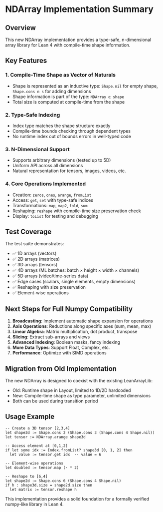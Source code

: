 # NDArray Implementation Summary

## Overview

This new NDArray implementation provides a type-safe, n-dimensional array library for Lean 4 with compile-time shape information.

## Key Features

### 1. **Compile-Time Shape as Vector of Naturals**
- Shape is represented as an inductive type: `Shape.nil` for empty shape, `Shape.cons n s` for adding dimensions
- Shape information is part of the type: `NDArray α shape`
- Total size is computed at compile-time from the shape

### 2. **Type-Safe Indexing**
- Index type matches the shape structure exactly
- Compile-time bounds checking through dependent types
- No runtime index out of bounds errors in well-typed code

### 3. **N-Dimensional Support**
- Supports arbitrary dimensions (tested up to 5D)
- Uniform API across all dimensions
- Natural representation for tensors, images, videos, etc.

### 4. **Core Operations Implemented**
- Creation: `zeros`, `ones`, `arange`, `fromList`
- Access: `get`, `set` with type-safe indices
- Transformations: `map`, `map2`, `fold`, `sum`
- Reshaping: `reshape` with compile-time size preservation check
- Display: `toList` for testing and debugging

## Test Coverage

The test suite demonstrates:
- ✅ 1D arrays (vectors)
- ✅ 2D arrays (matrices)
- ✅ 3D arrays (tensors)
- ✅ 4D arrays (ML batches: batch × height × width × channels)
- ✅ 5D arrays (video/time-series data)
- ✅ Edge cases (scalars, single elements, empty dimensions)
- ✅ Reshaping with size preservation
- ✅ Element-wise operations

## Next Steps for Full Numpy Compatibility

1. **Broadcasting**: Implement automatic shape expansion for operations
2. **Axis Operations**: Reductions along specific axes (sum, mean, max)
3. **Linear Algebra**: Matrix multiplication, dot product, transpose
4. **Slicing**: Extract sub-arrays and views
5. **Advanced Indexing**: Boolean masks, fancy indexing
6. **More Data Types**: Support Float, Complex, etc.
7. **Performance**: Optimize with SIMD operations

## Migration from Old Implementation

The new NDArray is designed to coexist with the existing LeanArrayLib:
- Old: Runtime shape in Layout, limited to 1D/2D hardcoded
- New: Compile-time shape as type parameter, unlimited dimensions
- Both can be used during transition period

## Usage Example

```lean
-- Create a 3D tensor [2,3,4]
let shape3d := Shape.cons 2 (Shape.cons 3 (Shape.cons 4 Shape.nil))
let tensor := NDArray.arange shape3d

-- Access element at [0,1,2]
if let some idx := Index.fromList? shape3d [0, 1, 2] then
  let value := tensor.get idx  -- value = 6

-- Element-wise operations
let doubled := tensor.map (· * 2)

-- Reshape to [6,4]
let shape2d := Shape.cons 6 (Shape.cons 4 Shape.nil)
if h : shape3d.size = shape2d.size then
  let matrix := tensor.reshape h
```

This implementation provides a solid foundation for a formally verified numpy-like library in Lean 4.
